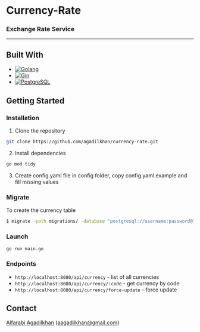 # Currency-Rate
### Exchange Rate Service
***
## Built With
* [![Golang][Golang-badge]][Golang-url]
* [![Gin][Gin-badge]][Gin-url]
* [![PostgreSQL][PostgreSQL-badge]][PostgreSQL-url]


[Golang-badge]: https://img.shields.io/badge/Go-00ADD8?style=for-the-badge&logo=go&logoColor=white
[Golang-url]: https://golang.org/
[Gin-badge]: https://img.shields.io/badge/Gin-00ADD8?style=for-the-badge&logo=go&logoColor=white
[Gin-url]: https://gin-gonic.com/
[PostgreSQL-badge]: https://img.shields.io/badge/PostgreSQL-336791?style=for-the-badge&logo=postgresql&logoColor=white
[PostgreSQL-url]: https://www.postgresql.org/

## Getting Started
### Installation
1. Clone the repository
```sh
git clone https://github.com/agadilkhan/currency-rate.git
```
2. Install dependencies
```sh
go mod tidy
   ```
3. Create config.yaml file in config folder, copy config.yaml.example and fill missing values

### Migrate
To create the currency table
```sh
$ migrate -path migrations/ -database "postgresql://username:password@localhost:5432/database_name?sslmode=disable" -verbose up
```

### Launch
```
go run main.go
```

### Endpoints
- ```http://localhost:8080/api/currency``` - list of all currencies
- ```http://localhost:8080/api/currency/:code``` - get currency by code
- ```http://localhost:8080/api/currency/force-update``` - force update

## Contact

[Alfarabi Agadilkhan](https://t.me/agadilkhan) (aagadilkhan@gmail.com)